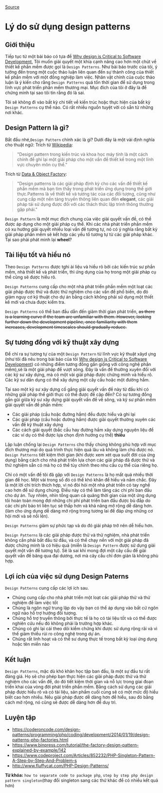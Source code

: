 [Source](https://www.codeproject.com/Tips/808058/Reasons-for-using-design-patterns "Permalink to Reasons for using design patterns")

# Lý do sử dụng design patterns

## Giới thiệu

Tiếp tục từ một bài báo có tựa đề [Why design is Critical to Software Development][1], Tôi muốn giải quyết một khía cạnh nâng cao hơn một chút về thiết kế phần mềm được gọi là `Design Patterns`.
 Như bài báo trước của tôi, ý tưởng đến trong một cuộc thảo luận liên quan đến sự thành công của thiết kế phần mềm với một đồng nghiệp làm việc.
 Nhân vật chính của cuộc thảo luận là ý kiến ​​cho rằng `Design Patterns` quá tốn thời gian để sử dụng trong lĩnh vực phát triển phần mềm thương mại.
 Mục đích của tôi ở đây là để chứng minh tại sao tôi tin rằng đó là sai.

Tôi sẽ không đi vào bất kỳ chi tiết về kiến trúc hoặc thực hiện của bất kỳ `Design Patterns` cụ thể nào. Có rất nhiều nguồn tuyệt vời có sẵn từ những nơi khác.

## Design Pattern là gì?

Bắt đầu nhé,`Design Pattern` chính xác là gì? Dưới đây là một vài định nghĩa cho thuật ngữ:
Trích từ [Wikipedia][2]:

> "Design pattern trong kiến ​​trúc và khoa học máy tính là một cách chính để ghi lại một giải pháp cho một vấn đề thiết kế trong một lĩnh vực chuyên môn cụ thể."

Trích từ [Data & Object Factory][3]:

> "Design patterns là các giải pháp định kỳ cho các vấn đề thiết kế phần mềm mà bạn tìm thấy trong phát triển ứng dụng trong thế giới thực.Patterns là về thiết kế và tương tác của các đối tượng, cũng như cung cấp một nền tảng truyền thông liên quan đến **elegant**, các giải pháp tái sử dụng được đối với các thách thức lập trình thông thường gặp phải."

`Design Pattern` là một mục đích chung của việc giải quyết vấn đề, có thể được áp dụng cho một giải pháp cụ thể. Khi các nhà phát triển phần mềm có xu hướng giải quyết nhiều loại vấn đề tương tự, nó có ý nghĩa rằng bất kỳ giải pháp phần mềm sẽ kết hợp các yếu tố tương tự từ các giải pháp khác. Tại sao phải phát minh lại **wheel**?

## Tài liệu tốt và hiểu nó

Theo `Design Patterns` được tghi ài liệu và hiểu rõ bởi các kiến ​​trúc sư phần mềm, nhà thiết kế và phát triển, thì ứng dụng của họ trong một giải pháp cụ thể cũng sẽ được hiểu rõ.

`Design Patterns` cung cấp cho một nhà phát triển phần mềm một loạt các giải pháp được thử và được thử nghiệm cho các vấn đề phổ biến, do đó giảm nguy cơ kỹ thuật cho dự án bằng cách không phải sử dụng một thiết kế mới và chưa được kiểm tra.

`Design Patterns` có thể ban đầu dẫn đến giảm thời gian phát triển, ~~as there is a learning curve if the team are unfamiliar with them. However, looking further down the development pipeline, once familiarity with them increases, development timescales should gradually reduce.~~

## Sự tương đồng với kỹ thuật xây dựng

Để chỉ ra sự tương tự của một `Design Pattern` từ lĩnh vực kỹ thuật xâyd ựng (như tôi đã nêu trong bài báo của tôi [Why design is Critical to Software Development][1]) có những điểm tương đồng gần giống với công nghệ phần mềm),sẽ là một giải pháp để vượt sông. Đây là vấn đề thường xuyên đối với các kỹ sư xây dựng, mà có một vài giải pháp được chứng minh và hiểu rõ. Các kỹ sư dân dụng có thể xây dựng một cây cầu hoặc một đường hầm.

Tại sao một kỹ sư xây dựng cố gắng giải quyết vấn đề này từ đầu khi có những giải pháp thế giới thực có thể được đề cập đến? Có sự tương đồng gần gũi giữa kỹ sư xây dựng giải quyết vấn đề về sông, và kỹ sư phần mềm giải quyết vấn đề phần mềm:

* Các giải pháp (cầu hoặc đường hầm) đều được hiểu và ghi lại
* Các giải pháp (cầu hoặc đường hầm) được giải quyết thường xuyên các vấn đề kỹ thuật xây dựng
* Các cách giải quyết (bắc cầu hay đường hầm xây dựng nguyên liệu để các ví dụ có thể được lựa chọn định hướng cụ thể) **thiếu** 

Lập luận chống lại `Design Patterns` cho thấy chúng không phù hợp với mục đích thương mại do quá trình thực hiện quá lâu và không làm chủ được nó. `Design Patterns` tiết kiệm thời gian (khi được xem xét qua suốt đời của ứng dụng) bằng cách cho nhà phát triển lựa chọn các giải pháp đã được thử và thử nghiệm sẵn có mà họ có thể tùy chỉnh theo nhu cầu cụ thể của riêng họ.

Chỉ có một vấn đề tôi đã gặp với `Design Patterns` là họ mất quá nhiều thời gian để học. Một vài trong số đó có thể khó khăn để hiểu và nắm chắc.  Đây là một lời chỉ trích thích hợp, vì nó đòi hỏi một nhà phát triển có tay nghề cao hơn để sử dụng chúng. Điều này có thể làm tăng các chi phí ban đầu cho dự án. Tuy nhiên, nhìn tổng quan cả quãng thời gian của một ứng dụng tôi hoàn toàn mong đợi những chi phí phát triển ban đầu được bù đắp do các chi phí bảo trì liên tục sẽ thấp hơn và khả năng mở rộng dễ dàng hơn. (làm cho ứng dụng dễ dàng mở rộng trong tương lai để đáp ứng những cơ hội mới và sẽ nổi lên).

`Design Patterns` giảm sự phức tạp và do đó giải pháp trở nên dễ hiểu hơn.

`Design Patterns` là các giải pháp được thử và thử nghiệm, nhà phát triển không cần phải bắt đầu từ đầu, và có thể chạy nền với một giải pháp đã được chứng minh là có hiệu quả (miễn là  `Design Pattern` được sử dụng giải quyết một vấn đề tương tự). Sẽ là sai khi mong đợi một cây cầu để giải quyết vấn đề băng qua đại dương, nơi mà cây cầu chỉ đơn giản là không phù hợp.

## Lợi ích của việc sử dụng Design Paterns

`Design Patterns` cung cấp các lợi ích sau.

* Chúng cung cấp cho nhà phát triển một loạt các giải pháp thử và thử nghiệm để làm việc tốt
* Chúng là ngôn ngữ trung lập do vậy bạn có thể áp dụng vào bất cứ ngôn ngữ nào hỗ trợ hướng đối tượng.
* Chúng hỗ trợ truyền thông bởi thực tế là họ có tài liệu tốt và có thể được nghiên cứu nếu đó không phải là trường hợp khác.
* Chúng có ghi lại cái theo dõi kiểm chứng khi được sử dụng rộng rãi và vì thế giảm thiểu rủi ro công nghệ trong dự án.
* Chúng rất linh hoạt và có thể sư dụng thực tế trong bất kỳ loại ứng dụng hoặc tên miền nào

## Kết luận

`Design Patterns`, mặc dù khó khăn học tập ban đầu, là một sự đầu tư rất đáng giá. Họ sẽ cho phép bạn thực hiện các giải pháp được thử và thử nghiệm cho các vấn đề, do đó tiết kiệm thời gian và nỗ lực trong giai đoạn triển khai của vòng đời phát triển phần mềm. Bằng cách sử dụng các giải pháp được hiểu rõ và có tài liệu, sản phẩm cuối cùng sẽ có một mức độ hiểu biết cao hơn nhiều. Nếu giải pháp được dễ dàng hơn để hiểu, sau đó bằng cách mở rộng, nó cũng sẽ được dễ dàng hơn để duy trì.

[1]: http://www.codeproject.com/Tips/806867/Why-Design-is-Critical-to-Software-Development
[2]: http://en.wikipedia.org/wiki/Design_pattern
[3]: http://www.dofactory.com/Patterns/Patterns.aspx

## Luyện tập
- https://coderoncode.com/design-patterns/programming/php/coding/development/2014/01/19/design-patterns-php-factories.html
- https://www.binpress.com/tutorial/the-factory-design-pattern-explained-by-example/142
- https://www.codeproject.com/Articles/852232/PHP-Singleton-Pattern-A-Step-by-Step-And-Problem-s
- http://www.fluffycat.com/PHP-Design-Patterns/

**Từ khóa:** `how to separate code to package php`, `step by step php design pattern singleton`(thay đổi singleton sang các thứ khác để có nhiều kết quả hơn)
